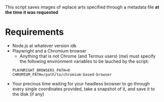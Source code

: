 This script saves images of wplace arts specified through a metadata file **at the time it was requested**

# Requirements
- Node.js at whatever version idk
- Playwright and a Chromium browser
    + Anything that is not Chrome (and Termux users) (me) must specify the following environment variables to be lauched by the script:
    ```
    PLAYWRIGHT_BROWSERS_PATH=0
    CHROMIUM_PATH=/path/to/chromium-based-browser
    ```
- Your precious time waiting for your headless browser to go through every single coordinates provided, take a snapshot of it, and save it to the disk (if any)
